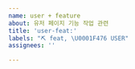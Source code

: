 ```yaml
---
name: user + feature
about: 유저 페이지 기능 작업 관련
title: 'user-feat:'
labels: "⛏ feat, \U0001F476 USER"
assignees: ''

---
```



